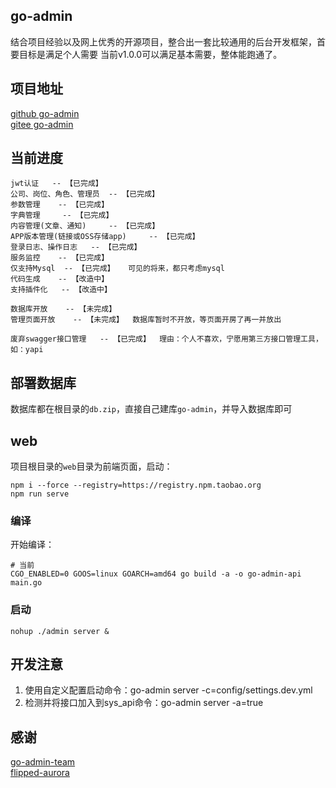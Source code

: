 ## go-admin
结合项目经验以及网上优秀的开源项目，整合出一套比较通用的后台开发框架，首要目标是满足个人需要
当前v1.0.0可以满足基本需要，整体能跑通了。

## 项目地址
[github go-admin](https://github.com/jason-wj/go-admin)  
[gitee go-admin](https://gitee.com/jason-wj/go-admin)

## 当前进度
```text
jwt认证   -- 【已完成】  
公司、岗位、角色、管理员  -- 【已完成】  
参数管理    -- 【已完成】  
字典管理     -- 【已完成】  
内容管理(文章、通知)     -- 【已完成】  
APP版本管理(链接或OSS存储app)     -- 【已完成】  
登录日志、操作日志   -- 【已完成】
服务监控    -- 【已完成】
仅支持Mysql  -- 【已完成】   可见的将来，都只考虑mysql
代码生成    -- 【改造中】
支持插件化   -- 【改造中】

数据库开放    -- 【未完成】
管理页面开放    -- 【未完成】  数据库暂时不开放，等页面开房了再一并放出

废弃swagger接口管理   -- 【已完成】  理由：个人不喜欢，宁愿用第三方接口管理工具，如：yapi
```

## 部署数据库
数据库都在根目录的`db.zip`，直接自己建库`go-admin`，并导入数据库即可

## web
项目根目录的`web`目录为前端页面，启动：
```shell
npm i --force --registry=https://registry.npm.taobao.org
npm run serve
```

### 编译

开始编译：
```shell
# 当前
CGO_ENABLED=0 GOOS=linux GOARCH=amd64 go build -a -o go-admin-api main.go
```

### 启动
```shell
nohup ./admin server &
```

## 开发注意
1. 使用自定义配置启动命令：go-admin server -c=config/settings.dev.yml
2. 检测并将接口加入到sys_api命令：go-admin server -a=true


## 感谢
[go-admin-team](https://github.com/go-admin-team)  
[flipped-aurora](https://github.com/flipped-aurora)
